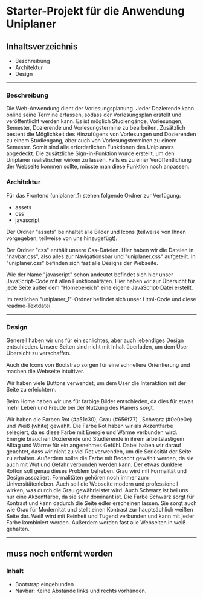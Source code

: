 # Starter-Projekt für die Anwendung Uniplaner

## Inhaltsverzeichnis

- Beschreibung
- Architektur
- Design

---

### Beschreibung

Die Web-Anwendung dient der Vorlesungsplanung.
Jeder Dozierende kann online seine Termine erfassen, sodass der Vorlesungsplan erstellt und veröffentlicht werden kann.
Es ist möglich Studiengänge, Vorlesungen, Semester, Dozierende und Vorlesungstermine zu bearbeiten.
Zusätzlich besteht die Möglichkeit des Hinzufügens von Vorlesungen und Dozierenden zu einem Studiengang, aber auch von Vorlesungsterminen zu einem Semester.
Somit sind alle erforderlichen Funktionen des Uniplaners abgedeckt.
Die zusätzliche Sign-in-Funktion wurde erstellt, um den Uniplaner realistischer wirken zu lassen. Falls es zu einer Veröffentlichung der Webseite kommen sollte, müsste man diese Funktion noch anpassen.

### Architektur

Für das Frontend (uniplaner_1) stehen folgende Ordner zur Verfügung:

- assets
- css
- javascript

Der Ordner "assets" beinhaltet alle Bilder und Icons (teilweise von Ihnen vorgegeben, teilweise von uns hinzugefügt).

Der Ordner "css" enthält unsere Css-Dateien. Hier haben wir die Dateien in "navbar.css", also alles zur Navigationsbar und "uniplaner.css" aufgeteilt. In "uniplaner.css" befinden sich fast alle Designs der Webseite.

Wie der Name "javascript" schon andeutet befindet sich hier unser JavaScript-Code mit allen Funktionalitäten. Hier haben wir zur Übersicht für jede Seite außer dem "Homebereich" eine eigene JavaScript-Datei erstellt.

Im restlichen "uniplaner_1"-Ordner befindet sich unser Html-Code und diese readme-Textdatei.

---

### Design

Generell haben wir uns für ein schlichtes, aber auch lebendiges Design entschieden.
Unsere Seiten sind nicht mit Inhalt überladen, um dem User Übersicht zu verschaffen.

Auch die Icons von Bootstrap sorgen für eine schnellere Orientierung und machen die Webseite intuitiver.

Wir haben viele Buttons verwendet, um dem User die Interaktion mit der Seite zu erleichtern.

Beim Home haben wir uns für farbige Bilder entschieden, da dies für etwas mehr Leben und Freude bei der Nutzung des Planers sorgt.

Wir haben die Farben Rot (#a51c30), Grau (#656f77) , Schwarz (#0e0e0e) und Weiß (white) gewählt.
Die Farbe Rot haben wir als Akzentfarbe selegiert, da es diese Farbe mit Energie und Wärme verbunden wird. Energie brauchen Dozierende und Studierende in ihrem arbeitslastigem Alltag und Wärme für ein angenehmes Gefühl. Dabei haben wir darauf geachtet, dass wir nicht zu viel Rot verwenden, um die Seriösität der Seite zu erhalten. Außerdem sollte die Farbe mit Bedacht gewählt werden, da sie auch mit Wut und Gefahr verbunden werden kann. Der etwas dunklere Rotton soll genau dieses Problem beheben.
Grau wird mit Formalität und Design assoziiert. Formalitäten gehören noch immer zum Universitätenleben. Auch soll die Webseite modern und professionell wirken, was durch die Grau gewährleistet wird.
Auch Schwarz ist bei uns nur eine Akzentfarbe, da sie sehr dominant ist. Die Farbe Schwarz sorgt für Kontrast und kann dadurch die Seite edler erscheinen lassen. Sie sorgt auch wie Grau für Modernität und stellt einen Kontrast zur hauptsächlich weißen Seite dar.
Weiß wird mit Reinheit und Tugend verbunden und kann mit jeder Farbe kombiniert werden. Außerdem werden fast alle Webseiten in weiß gehalten.

---

## muss noch entfernt werden

### Inhalt

- Bootstrap eingebunden
- Navbar: Keine Abstände links und rechts vorhanden.
